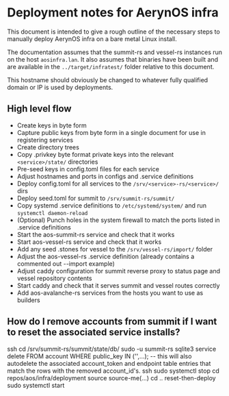 # Deployment notes for AerynOS infra

This document is intended to give a rough outline of the necessary steps to manually
deploy AerynOS infra on a bare metal Linux install.

The documentation assumes that the summit-rs and vessel-rs instances run on the host `aosinfra.lan`. It also
assumes that binaries have been built and are available in the `../target/infratest/` folder relative to this document.

This hostname should obviously be changed to whatever fully qualified domain or IP is used by deployments.



## High level flow

- Create keys in byte form
- Capture public keys from byte form in a single document for use in registering services
- Create directory trees
- Copy .privkey byte format private keys into the relevant `<service>/state/` directories
- Pre-seed keys in config.toml files for each service
- Adjust hostnames and ports in configs and .service definitions
- Deploy config.toml for all services to the `/srv/<service>-rs/<service>/` dirs
- Deploy seed.toml for summit to `/srv/summit-rs/summit/`
- Copy systemd .service definitions to `/etc/systemd/system/` and run `systemctl daemon-reload`
- (Optional) Punch holes in the system firewall to match the ports listed in .service definitions
- Start the aos-summit-rs service and check that it works
- Start aos-vessel-rs service and check that it works
- Add any seed .stones for vessel to the `/srv/vessel-rs/import/` folder
- Adjust the aos-vessel-rs .service definition (already contains a commented out --import example)
- Adjust caddy configuration for summit reverse proxy to status page and vessel repository contents
- Start caddy and check that it serves summit and vessel routes correctly
- Add aos-avalanche-rs services from the hosts you want to use as builders

## How do I remove accounts from summit if I want to reset the associated service installs?

ssh <the server>
cd /srv/summit-rs/summit/state/db/
sudo -u summit-rs sqlite3 service
delete FROM account WHERE public_key IN ('<the public_key>',...);
-- this will also autodelete the associated account_token and endpoint table entries
   that match the rows with the removed account_id's.
ssh <the server running the service you want to reset>
sudo systemctl stop <the service>
cd repos/aos/infra/deployment
source source-me(...)
cd ..
reset-then-deploy <the service>
sudo systemctl start <the service>

